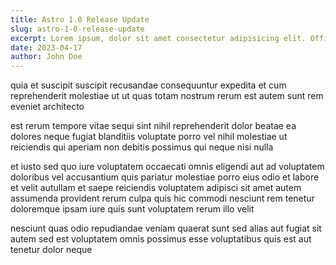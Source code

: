 ```yaml
---
title: Astro 1.0 Release Update
slug: astro-1-0-release-update
excerpt: Lorem ipsum, dolor sit amet consectetur adipisicing elit. Officiis dolores assumenda cumque officia deleniti. Quia sint, vitae eum unde facere laudantium vero alias quae reiciendis!
date: 2023-04-17
author: John Doe
---
```


quia et suscipit suscipit recusandae consequuntur expedita et cum reprehenderit molestiae ut ut quas totam nostrum rerum est autem sunt rem eveniet architecto

est rerum tempore vitae sequi sint nihil reprehenderit dolor beatae ea dolores neque fugiat blanditiis voluptate porro vel nihil molestiae ut reiciendis qui aperiam non debitis possimus qui neque nisi nulla

et iusto sed quo iure voluptatem occaecati omnis eligendi aut ad voluptatem doloribus vel accusantium quis pariatur molestiae porro eius odio et labore et velit autullam et saepe reiciendis voluptatem adipisci sit amet autem assumenda provident rerum culpa quis hic commodi nesciunt rem tenetur doloremque ipsam iure quis sunt voluptatem rerum illo velit

nesciunt quas odio repudiandae veniam quaerat sunt sed alias aut fugiat sit autem sed est voluptatem omnis possimus esse voluptatibus quis est aut tenetur dolor neque